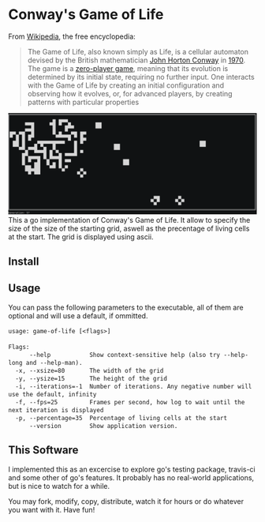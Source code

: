 # Conway's Game of Life
From [Wikipedia](https://en.wikipedia.org/wiki/Conway%27s_Game_of_Life), the free encyclopedia:

> The Game of Life, also known simply as Life, is a cellular automaton devised by
> the British mathematician [John Horton Conway](https://en.wikipedia.org/wiki/John_Horton_Conway) 
> in [1970](https://en.wikipedia.org/wiki/Conway%27s_Game_of_Life#cite_note-1).
> The game is a [zero-player game](https://en.wikipedia.org/wiki/Zero-player_game),
> meaning that its evolution is determined by its initial state, requiring
> no further input. One interacts with the Game of Life by creating an initial
> configuration and observing how it evolves, or, for advanced players, by
> creating patterns with particular properties



![screenshot](screenshot.png)
This a go implementation of Conway's Game of Life. It allow to specify the size
of the size of the starting grid, aswell as the precentage of living cells at
the start. The grid is displayed using ascii.

## Install

## Usage
You can pass the following parameters to the executable, all of them are
optional and will use a default, if ommitted.

```
usage: game-of-life [<flags>]

Flags:
      --help           Show context-sensitive help (also try --help-long and --help-man).
  -x, --xsize=80       The width of the grid
  -y, --ysize=15       The height of the grid
  -i, --iterations=-1  Number of iterations. Any negative number will use the default, infinity
  -f, --fps=25         Frames per second, how log to wait until the next iteration is displayed
  -p, --percentage=35  Percentage of living cells at the start
      --version        Show application version.

```

## This Software
I implemented this as an excercise to explore go's testing package, travis-ci
and some other of go's features. It probably has no real-world applications, but
is nice to watch for a while. 

You may fork, modify, copy, distribute, watch it for hours or do whatever you want with it. Have
fun!
